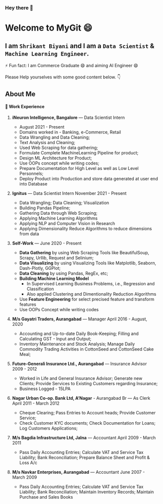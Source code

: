 ### Hey there 👋

# Welcome to MyGit 😄

## I am  **`Shrikant Biyani`** and I am a **`Data Scientist` & `Machine Learning Engineer`**.

⚡ Fun fact: I am Commerce Graduate 😄 and aiming AI Engineer 😄


Please Help yourselves with some good content below. 👇



## About Me 

#### 💼 Work Experience
1. **iNeuron Intelligence, Bangalore** — Data Scientist Intern
   * August 2021 - Present
   
   
   - Domains worked in - Banking, e-Commerce, Retail
   - Data Wrangling and Data Cleaning;
   - Text Analysis and Cleaning;
   - Used Web Scraping for data gathering;
   - Formulate Complete MachineLearning Pipeline for product;
   - Design ML Architecture for Product;
   - Use OOPs concept while writing codes;
   - Prepare Documentation for High Level as well as Low Level Personnels;
   - Deploy Product into Production and store data generated at user end into Database


2. **Ignitus** — Data Scientist Intern
   November 2021 - Present
   - Data Wrangling; Data Cleaning; Visualization
   - Building Pandas Pipeline;
   - Gathering Data through Web Scraping;
   - Applying Machine Learning Algorithms
   - Applying NLP and Computer Vision in Research
   - Applying Dimensionality Reduce Algorithms to reduce dimensions from data

3. **Self-Work** —
    June 2020 - Present
    - **Data Gathering** by using Web Scraping Tools like BeautifulSoup, Scrapy, Urllib, Request and Selinium;
    - **Data Visualizing** by using Visualizing Tools like Matplotlib, Seaborn, Dash-Plotly, GGPlot;
    - **Data Cleaning** by using Pandas, RegEx, etc;
    - **Building Machine Learning Model** 
      - In Supervised Learning Business Problems, i.e., Regression and Classification
      - Also applied Clustering and Dimentionality Reduction Algorithms
    - Use **Feature Engineering** for select precised feature and transform features
    - Use OOPs Concept while writing codes
 
4. **M/s Gayatri Traders, Aurangabad** — Manager
   April 2016 - August, 2020
     - Accounting and Up-to-date Daily Book-Keeping; Filling and Calculating GST - Input and Output;
     - Inventory Maintenance and Stock Analysis; Manage Daily Commodity Trading Activities in CottonSeed and CottonSeed Cake Meal;
     
5. **Future-Generali Insurance Ltd., Aurangabad** — Insurance Advisor
   2009 - 2012
    - Worked in Life and General Insurance Advisor; Generate new Clients; Provide Services to Existing Customers regarding Insurance;
    - Business Logged - 15LPA

6. **Nagar Urban Co-op. Bank Ltd, A’Nagar** - Aurangabad Br — As Clerk
   April 2011 - March 2012
    - Cheque Clearing; Pass Entries to Account heads; Provide Customer Service;
    - Check Customer KYC documents; Check Documentation for Loans; Log Customers Applications;
   
7. **M/s Bagdia Infrastructure Ltd, Jalna** — Accountant
   April 2009 - March 2011
    - Pass Daily Accounting Entries; Calculate VAT and Service Tax Liability; Bank Reconciliation; Prepare Balance Sheet and Profit & Loss A/c

8. **M/s Navkar Enterprises, Aurangabad** — Accountant
   June 2007 - March 2009
    - Pass Daily Accounting Entries; Calculate VAT and Service Tax Liability; Bank Reconciliation; Maintain Inventory Records; Maintain Purchase and Sales Books





<!--
**shribiyani/shribiyani** is a ✨ _special_ ✨ repository because its `README.md` (this file) appears on your GitHub profile.

Here are some ideas to get you started:

- 🔭 I’m currently working on Credit Card Default Prediction, ...
- 🌱 I’m currently learning ...
- 👯 I’m looking to collaborate on ...
- 🤔 I’m looking for help with ...
- 💬 Ask me about ...
- 📫 How to reach me: ...
- 😄 Pronouns: ...
- ⚡ Fun fact: ...
- https://gist.github.com/rxaviers/7360908
-->
